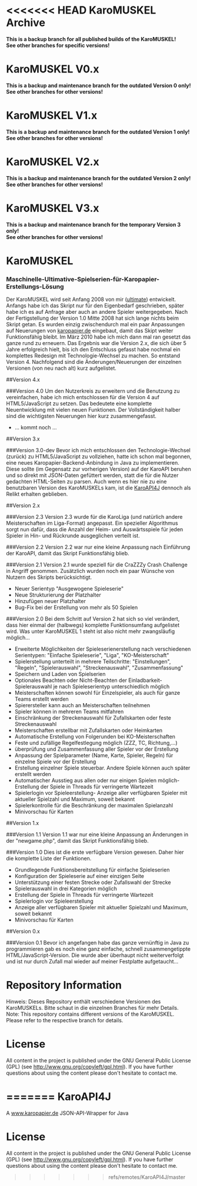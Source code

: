 <<<<<<< HEAD
KaroMUSKEL Archive
==================

<b>This is a backup branch for all published builds of the KaroMUSKEL!<br>
See other branches for specific versions!</b>

KaroMUSKEL V0.x
===============

<b>This is a backup and maintenance branch for the outdated Version 0 only!<br>
See other branches for other versions!</b>

KaroMUSKEL V1.x
===============

<b>This is a backup and maintenance branch for the outdated Version 1 only!<br>
See other branches for other versions!</b>

KaroMUSKEL V2.x
===============

<b>This is a backup and maintenance branch for the outdated Version 2 only!<br>
See other branches for other versions!</b>

KaroMUSKEL V3.x
===============

<b>This is a backup and maintenance branch for the temporary Version 3 only!<br>
See other branches for other versions!</b>


KaroMUSKEL
==========

### Maschinelle-Ultimative-Spielserien-für-Karopapier-Erstellungs-Lösung

Der KaroMUSKEL wird seit Anfang 2008 von mir (<a href="http://github.com/ultimate">ultimate</a>) entwickelt. Anfangs habe ich das Skript nur für den Eigenbedarf geschrieben, später habe ich es auf Anfrage aber auch an andere Spieler weitergegeben.
Nach der Fertigstellung der Version 1.0 Mitte 2008 hat sich lange nichts beim Skript getan. Es wurden einzig zwischendurch mal ein paar Anpassungen auf Neuerungen von <a href="http://www.karopapier.de">karopapier.de</a> eingebaut, damit das Skipt weiter Funktionsfähig bleibt. Im März 2010 habe ich mich dann mal ran gesetzt das ganze rund zu erneuern. Das Ergebnis war die Version 2.x, die sich über 5 Jahre erfolgreich hielt, bis ich den Entschluss gefasst habe nochmal ein komplettes Redesign mit Technologie-Wechsel zu machen. So entstand Version 4. Nachfolgend sind die Änderungen/Neuerungen der einzelnen Versionen (von neu nach alt) kurz aufgelistet.

##Version 4.x

###Version 4.0
Um den Nutzerkreis zu erweitern und die Benutzung zu vereinfachen, habe ich mich entschlossen für die Version 4 auf HTML5/JavaScript zu setzen. Das bedeutete eine komplette Neuentwicklung mit vielen neuen Funktionen. Der Vollständigkeit halber sind die wichtigsten Neuerungen hier kurz zusammengefasst.
- ... kommt noch ...

##Version 3.x

###Version 3.0-dev
Bevor ich mich entschlossen den Technologie-Wechsel (zurück) zu HTML5/JavaScript zu vollziehen, hatte ich schon mal begonnen, eine neues Karopapier-Backend-Anbindung in Java zu implementieren. Diese sollte (im Gegensatz zur vorherigen Version) auf der KaroAPI beruhen und so direkt mit JSON-Daten gefüttert werden, statt die für die Nutzer gedachten HTML-Seiten zu parsen. Auch wenn es hier nie zu eine benutzbaren Version des KaroMUSKELs kam, ist die <a href="http://github.com/ultimate/KaroAPI4J">KaroAPI4J</a> dennoch als Relikt erhalten geblieben.

##Version 2.x

###Version 2.3
Version 2.3 wurde für die KaroLiga (und natürlich andere Meisterschaften im Liga-Format) angepasst.
Ein spezieller Algorithmus sorgt nun dafür, dass die Anzahl der Heim- und Auswärtsspiele für jeden Spieler in Hin- und Rückrunde ausgeglichen verteilt ist.

###Version 2.2
Version 2.2 war nur eine kleine Anpassung nach Einführung der KaroAPI, damit das Skript Funktionsfähig blieb.

###Version 2.1
Version 2.1 wurde speziell für die CraZZZy Crash Challenge in Angriff genommen. Zusätzlich wurden noch ein paar Wünsche von Nutzern des Skripts berücksichtigt.
- Neuer Serientyp "Ausgewogene Spieleserie"
- Neue Strukturierung der Platzhalter
- Hinzufügen neuer Platzhalter
- Bug-Fix bei der Erstellung von mehr als 50 Spielen

###Version 2.0
Bei dem Schritt auf Version 2 hat sich so viel verändert, dass hier einmal der (halbwegs) komplette Funktionsumfang aufgelistet wird. Was unter KaroMUSKEL 1 steht ist also nicht mehr zwangsläufig möglich...
- Erweiterte Möglichkeiten der Spieleserienerstellung nach verschiedenen Serientypen: "Einfache Spieleserie", "Liga", "KO-Meisterschaft"
- Spielerstellung unterteilt in mehrere Teilschritte: "Einstellungen", "Regeln", "Spielerauswahl", "Streckenauswahl", "Zusammenfassung"
- Speichern und Laden von Spielserien
- Optionales Beachten oder Nicht-Beachten der Einladbarkeit- Spielerauswahl je nach Spieleserientyp unterschiedlich möglich
- Meisterschaften können sowohl für Einzelspieler, als auch für ganze Teams erstellt werden
- Spierersteller kann auch an Meisterschaften teilnehmen
- Spieler können in mehreren Teams mitfahren
- Einschränkung der Streckenauswahl für Zufallskarten oder feste Streckenauswahl
- Meisterschaften erstellbar mit Zufallskarten oder Heimkarten
- Automatische Erstellung von Folgerunden bei KO-Meisterschaften
- Feste und zufällige Regelfestlegung möglich (ZZZ, TC, Richtung,...)
- überprüfung und Zusammenfassung aller Spieler vor der Erstellung
- Anpassung der Spielparameter (Name, Karte, Spieler, Regeln) für einzelne Spiele vor der Erstellung
- Erstellung einzelner Spiele steuerbar. Andere Spiele können auch später erstellt werden
- Automatischer Ausstieg aus allen oder nur einigen Spielen möglich- Erstellung der Spiele in Threads für verringerte Wartezeit
- Spielerlogin vor Spieleerstellung- Anzeige aller verfügbaren Spieler mit aktueller Spielzahl und Maximum, soweit bekannt
- Spielerkontrolle für die Beschränkung der maximalen Spielanzahl
- Minivorschau für Karten

##Version 1.x

###Version 1.1
Version 1.1 war nur eine kleine Anpassung an Änderungen in der "newgame.php", damit das Skript Funktionsfähig blieb.

###Version 1.0
Dies ist die erste verfügbare Version gewesen. Daher hier die komplette Liste der Funktionen.
- Grundlegende Funktionsbereitstellung für einfache Spieleserien
- Konfiguration der Spieleserie auf einer einzigen Seite
- Unterstützung einer festen Strecke oder Zufallswahl der Strecke
- Spielerauswahl in drei Kategorien möglich
- Erstellung der Spiele in Threads für verringerte Wartezeit
- Spielerlogin vor Spieleerstellung
- Anzeige aller verfügbaren Spieler mit aktueller Spielzahl und Maximum, soweit bekannt
- Minivorschau für Karten

##Version 0.x

###Version 0.1
Bevor ich angefangen habe das ganze vernünftig in Java zu programmieren gab es noch eine ganz einfache, schnell zusammengetippte HTML/JavaScript-Version. Die wurde aber überhaupt nicht weiterverfolgt und ist nur durch Zufall mal wieder auf meiner Festplatte aufgetaucht...

Repository Information
======================
Hinweis: Dieses Repository enthält verschiedene Versionen des KaroMUSKELs. Bitte schaut in die einzelnen Branches für mehr Details.
Note: This repository contains different versions of the KaroMUSKEL. Please refer to the respective branch for details.


License
=========
All content in the project is published under the GNU General Public License (GPL) (see http://www.gnu.org/copyleft/gpl.html).
If you have further questions about using the content please don't hesitate to contact me.

=======
KaroAPI4J
=========

A www.karopapier.de JSON-API-Wrapper for Java


License
=========

All content in the project is published under the GNU General Public License (GPL) (see http://www.gnu.org/copyleft/gpl.html).
If you have further questions about using the content please don't hesitate to contact me.
>>>>>>> refs/remotes/KaroAPI4J/master
